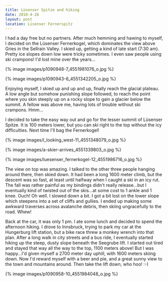 ```yaml
---
title: Lüsenser Spitze and hiking
date: 2010-4-26
layout: post
location: Lisenser Fernerspitz
---
```


I had a day free but no partners. After much hemming and hawing to myself,
I decided on the Lüsenser Fernerkogel, which dominates the view above Gries
in the Sellrain Valley. I skied up, getting a kind of late start (7:30
am). Pretty ice slopes down low were tricky sometimes. I even saw people
using ski crampons! I'd lost mine over the years...
  
  
{% image images/p1090948-7_4551981076_o.jpg %}
  
{% image images/p1090943-6_4551342205_o.jpg %}
  
  
Enjoying myself, I skied up and up and up, finally reach the glacial plateau.
A low angle but somehow punishing slope followed, to reach the point where
you skin steeply up on a rocky slope to gain a glacier below the summit.
A fellow was above me, having lots of trouble without ski crampons. Hmm...
  
  
I decided to take the easy way out and go for the lesser summit of Lüsenser
Spitze. It is 100 meters lower, but you can ski right to the top without
the icy difficulties. Next time I'll bag the Fernerkogel!
  
  
{% image images/l_looking_west-11_4551348079_o.jpg %}
  
{% image images/a-skier-arrives_4551339803_o.jpg %}
  
{% image images/luesenser_fernerkogel-12_4551986716_o.jpg %}
  
  
The view on top was amazing. I talked to the other three people hanging
around there, then skied down. It had been a long 1600 meter climb, but
the descent was so fast, at least until halfway when I caught a ski in
an icy rut. The fall was rather painful as my bindings didn't really release...but
I eventually kind of twisted out of the skis...at some cost to 1 ankle
and 1 knee. Ouch! Oh well. I slowed down a bit. I got a bit lost on the
lower slope which steepens into a set of cliffs and gullies. I ended up
making some awkward traverses across avalanche debris, then skiing ungracefully
to the road. Whew!
  
  
Back at the car, it was only 1 pm. I ate some lunch and decided to spend
the afternoon hiking. I drove to Innsbruck, trying to park my car at the
Hungerburg lift station, but a bike race threw a monkey wrench into that
plan. After a long walk in city streets and a bus ride, I eventually started
hiking up the steep, dusty slope beneath the Seegrube lift. I started out
tired and stayed that way all the way to the top, 1100 meters above! But
I was happy...I'd given myself a 2700 meter day uphill, with 1600 meters
skiing down. Now I'd reward myself with a beer and pie, and a great sunny
view to the town and mountains around. Then take the lift down, who hoo!
:-)
  
  
{% image images/p1090958-10_4551984048_o.jpg %}
